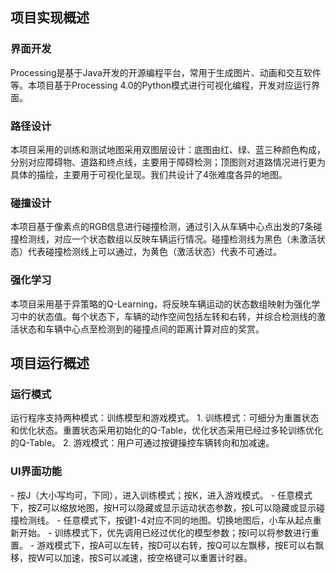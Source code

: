 <h2>项目实现概述</h2>
<h3>界面开发</h3>
Processing是基于Java开发的开源编程平台，常用于生成图片、动画和交互软件等。本项目基于Processing 4.0的Python模式进行可视化编程，开发对应运行界面。
<h3>路径设计</h3>
本项目采用的训练和测试地图采用双图层设计：底图由红、绿、蓝三种颜色构成，分别对应障碍物、道路和终点线，主要用于障碍检测；顶图则对道路情况进行更为具体的描绘，主要用于可视化呈现。我们共设计了4张难度各异的地图。	 	 	 
<h3>碰撞设计</h3>
本项目基于像素点的RGB信息进行碰撞检测，通过引入从车辆中心点出发的7条碰撞检测线，对应一个状态数组以反映车辆运行情况。碰撞检测线为黑色（未激活状态）代表碰撞检测线上可以通过，为黄色（激活状态）代表不可通过。
<h3>强化学习</h3>
本项目采用基于异策略的Q-Learning，将反映车辆运动的状态数组映射为强化学习中的状态值。每个状态下，车辆的动作空间包括左转和右转，并综合检测线的激活状态和车辆中心点至检测到的碰撞点间的距离计算对应的奖赏。

<h2>项目运行概述</h2>
<h3>运行模式</h3>
运行程序支持两种模式：训练模型和游戏模式。
1. 训练模式：可细分为重置状态和优化状态。重置状态采用初始化的Q-Table，优化状态采用已经过多轮训练优化的Q-Table。
2. 游戏模式：用户可通过按键操控车辆转向和加减速。
<h3>UI界面功能</h3>
- 按J（大小写均可，下同），进入训练模式；按K，进入游戏模式。
- 任意模式下，按Z可以缩放地图，按H可以隐藏或显示运动状态参数，按L可以隐藏或显示碰撞检测线。
- 任意模式下，按键1-4对应不同的地图。切换地图后，小车从起点重新开始。
- 训练模式下，优先调用已经过优化的模型参数；按I可以将参数进行重置。
- 游戏模式下，按A可以左转，按D可以右转，按Q可以左飘移，按E可以右飘移，按W可以加速，按S可以减速，按空格键可以重置计时器。
